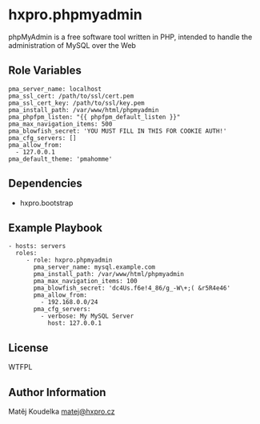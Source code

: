 hxpro.phpmyadmin
===============

phpMyAdmin is a free software tool written in PHP, intended to handle the administration of MySQL over the Web

Role Variables
--------------

    pma_server_name: localhost
    pma_ssl_cert: /path/to/ssl/cert.pem
    pma_ssl_cert_key: /path/to/ssl/key.pem
    pma_install_path: /var/www/html/phpmyadmin
    pma_phpfpm_listen: "{{ phpfpm_default_listen }}"
    pma_max_navigation_items: 500
    pma_blowfish_secret: 'YOU MUST FILL IN THIS FOR COOKIE AUTH!'
    pma_cfg_servers: []
    pma_allow_from:
      - 127.0.0.1
    pma_default_theme: 'pmahomme'

Dependencies
------------

 - hxpro.bootstrap

Example Playbook
----------------

    - hosts: servers
      roles:
         - role: hxpro.phpmyadmin
           pma_server_name: mysql.example.com
           pma_install_path: /var/www/html/phpmyadmin
           pma_max_navigation_items: 100
           pma_blowfish_secret: 'dc4Us.f6e!4_86/g_-W\+;( &r5R4e46'
           pma_allow_from:
             - 192.168.0.0/24
           pma_cfg_servers:
             - verbose: My MySQL Server
               host: 127.0.0.1

License
-------

WTFPL

Author Information
------------------

Matěj Koudelka <matej@hxpro.cz>
